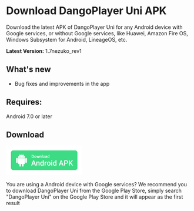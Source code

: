 # Download DangoPlayer Uni APK
Download the latest APK of DangoPlayer Uni for any Android device with Google services, or without Google services, like Huawei, Amazon Fire OS, Windows Subsystem for Android, LineageOS, etc.

**Latest Version:** 1.7nezuko_rev1

## What's new
- Bug fixes and improvements in the app

## Requires:
Android 7.0 or later

## Download
<a href="https://github.com/brunochanrio/DangoPlayer/releases/download/1.7nezuko_rev1/DangoPlayerUni_1.7nezuko_rev1.apk"><img alt="Download Android APK" height="80" src="https://github.com/brunochanrio/DangoPlayer/raw/main/68747470733a2f2f706c61792e676f6f676c652e636f6d2f696e746c2f656e5f75732f6261646765732f7374617469632f696d616765732f6261646765732f656e5f62616467655f7765625f67656e657269632e706e67.png"/></a>

You are using a Android device with Google services? We recommend you to download DangoPlayer Uni from the Google Play Store, simply search "DangoPlayer Uni" on the Google Play Store and it will appear as the first result
